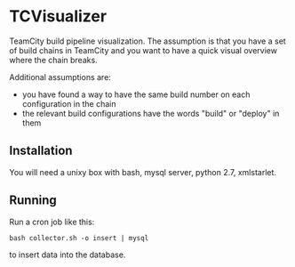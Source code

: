 TCVisualizer
============

TeamCity build pipeline visualization. The assumption is that you have a set of build chains in TeamCity and you want to have a quick visual overview where the chain breaks.

Additional assumptions are:

* you have found a way to have the same build number on each configuration in the chain
* the relevant build configurations have the words "build" or "deploy" in them

Installation
------------

You will need a unixy box with bash, mysql server, python 2.7, xmlstarlet.

Running
-------

Run a cron job like this:

```
bash collector.sh -o insert | mysql
```

to insert data into the database. 

